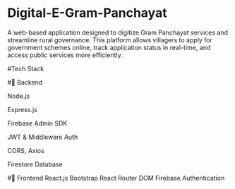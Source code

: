 # Digital-E-Gram-Panchayat
A web-based application designed to digitize Gram Panchayat services and streamline rural governance. This platform allows villagers to apply for government schemes online, track application status in real-time, and access public services more efficiently.

#Tech Stack

#🔧 Backend

Node.js

Express.js

Firebase Admin SDK

JWT & Middleware Auth

CORS, Axios

Firestore Database

#🎨 Frontend
React.js
Bootstrap
React Router DOM
Firebase Authentication
